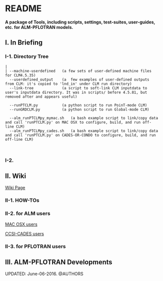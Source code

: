 # **README**

**A package of Tools, including scripts, settings, test-suites, user-guides, etc. for ALM-PFLOTRAN models.**

## **I. In Briefing**

### I-1. Directory Tree
```
|
| --machine-userdefined   (a few sets of user-defined machine files for CLM4.5.35)
  --userdefined_output    (a  few examples of user-defined outputs from CLM: it's copied to 'lnd_in' under CLM run directory)
  --link-tree             (a script to soft-link CLM inputdata to user's inputdata directory. It was in scripts/ before 4.5.81, but removed after and appears useful)

  --runPTCLM.py           (a python script to run PoinT-mode CLM)
  --runGRDCLM.py          (a python script to run Global-mode CLM)
  
  --alm_runPTCLMpy_mymac.sh   (a bash example script to link/copy data and call 'runPTCLM.py' on MAC OSX to configure, build, and run off-line CLM)
  --alm_runPTCLMpy_cades.sh   (a bash example script to link/copy data and call 'runPTCLM.py' on CADES-OR-CONDO to configure, build, and run off-line CLM)
  


```

### I-2.  


## **II. Wiki**
[Wiki Page](https://code.ornl.gov/alm-pflotran/clm-pf-tools/wikis/home#guides-for-coupling-alm-and-pflotran)

### II-1. HOW-TOs



### II-2. for ALM users

[MAC OSX users](https://code.ornl.gov/alm-pflotran/clm-pf-tools/wikis/Alm%20on%20mac:%20environments,%20building,%20and%20running)


[CCSI-CADES users](https://code.ornl.gov/alm-pflotran/clm-pf-tools/wikis/Alm%20on%20cades,%20or%20condo:%20environments,%20building,%20and%20running)


### II-3. for PFLOTRAN users



## III. ALM-PFLOTRAN Developments


UPDATED: June-06-2016.
@AUTHORS